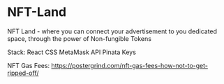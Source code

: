 # NFT-Land
NFT Land - where you can connect your advertisement to you dedicated space, through the power of Non-fungible Tokens 

Stack:
React
CSS
MetaMask API
Pinata Keys

NFT Gas Fees: https://postergrind.com/nft-gas-fees-how-not-to-get-ripped-off/
